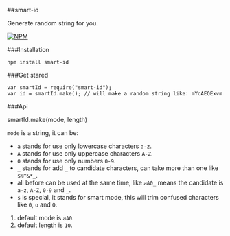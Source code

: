 ##smart-id

Generate random string for you.

[![NPM](https://nodei.co/npm/smart-id.png?downloads=true&downloadRank=true&stars=true)](https://nodei.co/npm/smart-id/)

###Installation

	npm install smart-id

###Get stared

	var smartId = require("smart-id");
	var id = smartId.make(); // will make a random string like: mYcAEQExvm

###Api

smartId.make(mode, length)

`mode` is a string, it can be:

+ `a` stands for use only lowercase characters `a-z`.
+ `A` stands for use only uppercase characters `A-Z`.
+ `0` stands for use only numbers `0-9`.
+ `_` stands for add `_` to candidate characters, can take more than one like `$%^&*_`.
+ all before can be used at the same time, like `aA0_` means the candidate is `a-z`, `A-Z`, `0-9` and `_`.
+ `s` is special, it stands for smart mode, this will trim confused characters like `0`, `o` and `O`.

1. default mode is `aA0`.
2. default length is `10`.
